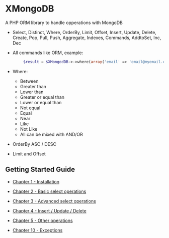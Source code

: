 # XMongoDB

A PHP ORM library to handle opperations with MongoDB


  * Select, Distinct, Where, OrderBy, Limit, Offset, Insert, Update, Delete, Create, Pop, Pull, Push, Aggregate, Indexes, Commands, AddtoSet, Inc, Dec

  * All commands like ORM, example: 

```php 
        $result = $XMongodDB->->where(array('email' => 'email@myemail.com))->get('customers');
```

  * Where:

    * Between
    * Greater than
    * Lower than
    * Greater or equal than
    * Lower or equal than
    * Not equal
    * Equal
    * Near
    * Like
    * Not Like
    * All can be mixed with AND/OR

  * OrderBy ASC / DESC

  * Limit and Offset

Getting Started Guide
---------------------

  * [Chapter 1 - Installation](http://www.phpclasses.org/browse/file/62062.html)

  * [Chapter 2 - Basic select operations](http://www.phpclasses.org/browse/file/62064.html)

  * [Chapter 3 - Advanced select operations](http://www.phpclasses.org/browse/file/62065.html)

  * [Chapter 4 - Insert / Update / Delete ](http://www.phpclasses.org/browse/file/62066.html)

  * [Chapter 5 - Other operations ](http://www.phpclasses.org/browse/file/63208.html)

  * [Chapter 10 - Exceptions](http://www.phpclasses.org/browse/file/62063.html)


